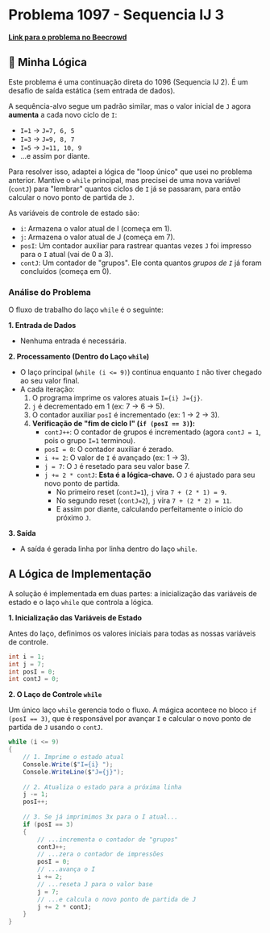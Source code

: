 # Problema 1097 - Sequencia IJ 3

**[Link para o problema no Beecrowd](https://www.beecrowd.com.br/judge/pt/problems/view/1097)**

## 🧠 Minha Lógica

Este problema é uma continuação direta do 1096 (Sequencia IJ 2). É um desafio de saída estática (sem entrada de dados).

A sequência-alvo segue um padrão similar, mas o valor inicial de `J` agora **aumenta** a cada novo ciclo de `I`:
* `I=1` -> `J=7, 6, 5`
* `I=3` -> `J=9, 8, 7`
* `I=5` -> `J=11, 10, 9`
* ...e assim por diante.

Para resolver isso, adaptei a lógica de "loop único" que usei no problema anterior. Mantive o `while` principal, mas precisei de uma nova variável (`contJ`) para "lembrar" quantos ciclos de `I` já se passaram, para então calcular o novo ponto de partida de `J`.

As variáveis de controle de estado são:
* `i`: Armazena o valor atual de I (começa em 1).
* `j`: Armazena o valor atual de J (começa em 7).
* `posI`: Um contador auxiliar para rastrear quantas vezes `J` foi impresso para o `I` atual (vai de 0 a 3).
* `contJ`: Um contador de "grupos". Ele conta quantos *grupos de `I`* já foram concluídos (começa em 0).

### Análise do Problema

O fluxo de trabalho do laço `while` é o seguinte:

**1. Entrada de Dados**
* Nenhuma entrada é necessária.

**2. Processamento (Dentro do Laço `while`)**
* O laço principal (`while (i <= 9)`) continua enquanto `I` não tiver chegado ao seu valor final.
* A cada iteração:
    1.  O programa imprime os valores atuais `I={i} J={j}`.
    2.  `j` é decrementado em 1 (ex: 7 -> 6 -> 5).
    3.  O contador auxiliar `posI` é incrementado (ex: 1 -> 2 -> 3).
    4.  **Verificação de "fim de ciclo I" (`if (posI == 3)`):**
        * `contJ++`: O contador de grupos é incrementado (agora `contJ = 1`, pois o grupo `I=1` terminou).
        * `posI = 0`: O contador auxiliar é zerado.
        * `i += 2`: O valor de `I` é avançado (ex: 1 -> 3).
        * `j = 7`: O `J` é resetado para seu valor base 7.
        * `j += 2 * contJ`: **Esta é a lógica-chave.** O `J` é ajustado para seu novo ponto de partida.
            * No primeiro reset (`contJ=1`), `j` vira `7 + (2 * 1) = 9`.
            * No segundo reset (`contJ=2`), `j` vira `7 + (2 * 2) = 11`.
            * E assim por diante, calculando perfeitamente o início do próximo `J`.

**3. Saída**
* A saída é gerada linha por linha dentro do laço `while`.

## A Lógica de Implementação

A solução é implementada em duas partes: a inicialização das variáveis de estado e o laço `while` que controla a lógica.

**1. Inicialização das Variáveis de Estado**

Antes do laço, definimos os valores iniciais para todas as nossas variáveis de controle.

```csharp
int i = 1;
int j = 7;
int posI = 0;
int contJ = 0;
```

**2. O Laço de Controle `while`**

Um único laço `while` gerencia todo o fluxo. A mágica acontece no bloco `if (posI == 3)`, que é responsável por avançar `I` e calcular o novo ponto de partida de `J` usando o `contJ`.

```csharp
while (i <= 9)
{
    // 1. Imprime o estado atual
    Console.Write($"I={i} ");
    Console.WriteLine($"J={j}");
    
    // 2. Atualiza o estado para a próxima linha
    j -= 1;
    posI++;
    
    // 3. Se já imprimimos 3x para o I atual...
    if (posI == 3)
    {
        // ...incrementa o contador de "grupos"
        contJ++;
        // ...zera o contador de impressões
        posI = 0;
        // ...avança o I
        i += 2;
        // ...reseta J para o valor base
        j = 7;
        // ...e calcula o novo ponto de partida de J
        j += 2 * contJ; 
    }
}
```